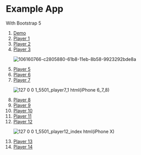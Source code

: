 # Example App

With Bootstrap 5

<ol>
  <li><a href="https://onysu.github.io/music-streaming/">Demo</a></li>
  <li><a href="https://onysu.github.io/music-streaming/">Player 1</a></li>
  <li><a href="https://onysu.github.io/music-streaming/">Player 2</a></li>
  <li><a href="https://onysu.github.io/music-streaming/">Player 3</a></li>

  ![106160766-c2805880-61b8-11eb-8b58-9923292bde8a](https://user-images.githubusercontent.com/14862922/106560712-09c06d80-655a-11eb-900a-35974ae0116d.png)
  
  <li><a href="https://onysu.github.io/music-streaming/player5/index.html">Player 5</a></li>
  <li><a href="https://onysu.github.io/music-streaming/player6/index.html">Player 6</a></li>
  <li><a href="https://onysu.github.io/music-streaming/player7/index.html">Player 7</a></li>

![127 0 0 1_5501_player7_1 html(iPhone 6_7_8)](https://user-images.githubusercontent.com/14862922/106560030-e34e0280-6558-11eb-96d5-19e4be4c870b.png)

  <li><a href="https://onysu.github.io/music-streaming/player8/index.html">Player 8</a></li>
  <li><a href="https://onysu.github.io/music-streaming/player9/index.html">Player 9</a></li>
  <li><a href="https://onysu.github.io/music-streaming/player10/index.html">Player 10</a></li>
  <li><a href="https://onysu.github.io/music-streaming/player11/index.html">Player 11</a></li>
  <li><a href="https://onysu.github.io/music-streaming/player12/index.html">Player 12</a></li>

![127 0 0 1_5501_player12_index html(iPhone X)](https://user-images.githubusercontent.com/14862922/106604817-bc142700-6592-11eb-9337-7c6754129488.png)

  <li><a href="https://onysu.github.io/music-streaming/player13/index.html">Player 13</a></li>
  <li><a href="https://onysu.github.io/music-streaming/player14/index.html">Player 14</a></li>
</ol>